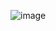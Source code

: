 ![image](https://user-images.githubusercontent.com/101305374/168222668-561f1b19-7da3-4bc3-a807-02f7c507a1d2.png)

